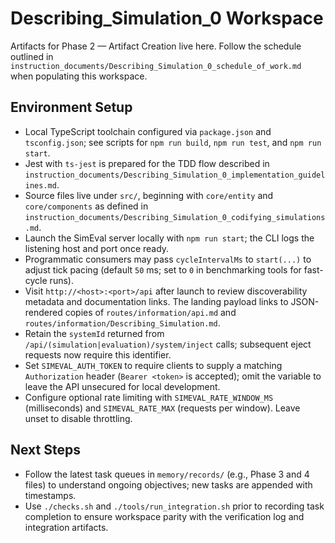# Describing_Simulation_0 Workspace

Artifacts for Phase 2 — Artifact Creation live here. Follow the schedule outlined in `instruction_documents/Describing_Simulation_0_schedule_of_work.md` when populating this workspace.

## Environment Setup

- Local TypeScript toolchain configured via `package.json` and `tsconfig.json`; see scripts for `npm run build`, `npm run test`, and `npm run start`.
- Jest with `ts-jest` is prepared for the TDD flow described in `instruction_documents/Describing_Simulation_0_implementation_guidelines.md`.
- Source files live under `src/`, beginning with `core/entity` and `core/components` as defined in `instruction_documents/Describing_Simulation_0_codifying_simulations.md`.
- Launch the SimEval server locally with `npm run start`; the CLI logs the listening host and port once ready.
- Programmatic consumers may pass `cycleIntervalMs` to `start(...)` to adjust tick pacing (default `50` ms; set to `0` in benchmarking tools for fast-cycle runs).
- Visit `http://<host>:<port>/api` after launch to review discoverability metadata and documentation links. The landing payload links to JSON-rendered copies of `routes/information/api.md` and `routes/information/Describing_Simulation.md`.
- Retain the `systemId` returned from `/api/(simulation|evaluation)/system/inject` calls; subsequent eject requests now require this identifier.
- Set `SIMEVAL_AUTH_TOKEN` to require clients to supply a matching `Authorization` header (`Bearer <token>` is accepted); omit the variable to leave the API unsecured for local development.
- Configure optional rate limiting with `SIMEVAL_RATE_WINDOW_MS` (milliseconds) and `SIMEVAL_RATE_MAX` (requests per window). Leave unset to disable throttling.

## Next Steps

- Follow the latest task queues in `memory/records/` (e.g., Phase 3 and 4 files) to understand ongoing objectives; new tasks are appended with timestamps.
- Use `./checks.sh` and `./tools/run_integration.sh` prior to recording task completion to ensure workspace parity with the verification log and integration artifacts.
